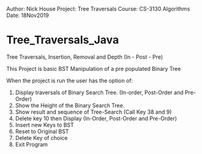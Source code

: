 Author: Nick House
Project: Tree Traversals
Course: CS-3130 Algorithms
Date: 18Nov2019

# Tree_Traversals_Java
Tree Traversals, Insertion, Removal and Depth (In - Post - Pre)

This Project is basic BST Manipulation of a pre populated Binary Tree

When the project is run the user has the option of:
1)  Display traversals of Binary Search Tree. (In-order, Post-Order and Pre-Order)
2)  Show the Height of the Binary Search Tree.
3)  Show result and sequence of Tree-Search (Call Key 38 and 9)
4)  Delete key 10 then Display (In-Order, Post-Order and Pre-Order)
5)  Insert new Keys to BST
6)  Reset to Original BST
7)  Delete Key of choice
8)  Exit Program

